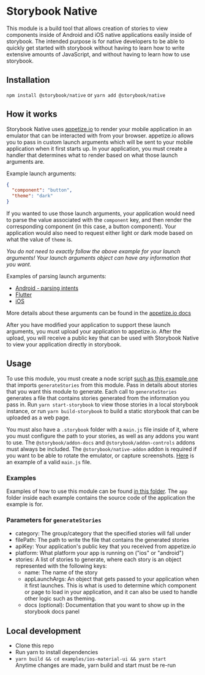 # Storybook Native

This module is a build tool that allows creation of stories to view components inside of Android and iOS native applications easily inside of storybook. The intended purpose is for native developers to be able to quickly get started with storybook without having to learn how to write extensive amounts of JavaScript, and without having to learn how to use storybook.

## Installation
`npm install @storybook/native`
or
`yarn add @storybook/native`

## How it works
Storybook Native uses [appetize.io](https://appetize.io/) to render your mobile application in an emulator that can be interacted with from your browser. appetize.io allows you to pass in custom launch arguments which will be sent to your mobile application when it first starts up. In your application, you must create a handler that determines what to render based on what those launch arguments are.  
  
Example launch arguments:
```json
{
  "component": "button",
  "theme": "dark"
}
```
If you wanted to use those launch arguments, your application would need to parse the value associated with the  `component` key, and then render the corresponding component (in this case, a button component). Your application would also need to request either light or dark mode based on what the value of `theme` is.

*You do not need to exactly follow the above example for your launch arguments! Your launch arguments object can have any information that you want.*

Examples of parsing launch arguments:
 - [Android - parsing intents](examples/android-material-ui/app/app/src/main/java/com/intuit/august2020/storybookdemoapp/MainActivity.kt#L27)
 - [Flutter](examples/flutter/app/lib/main.dart#L73)
 - [iOS](examples/ios-material-ui/app/iOSStoryBookDemo/iOSStoryBookDemo/AppDelegate.swift#L66)

More details about these arguments can be found in the [appetize.io docs](https://docs.appetize.io/core-features/playback-options)

After you have modified your application to support these launch arguments, you must upload your application to appetize.io. After the upload, you will receive a public key that can be used with Storybook Native to view your application directly in storybook.

## Usage
To use this module, you must create a node script [such as this example one](examples/ios-material-ui/generate.js) that imports `generateStories` from this module. Pass in details about stories that you want this module to generate. Each call to `generateStories` generates a file that contains stories generated from the information you pass in. Run `yarn start-storybook` to view those stories in a local storybook instance, or run `yarn build-storybook` to build a static storybook that can be uploaded as a web page.

You must also have a `.storybook` folder with a `main.js` file inside of it, where you must configure the path to your stories, as well as any addons you want to use. The `@storybook/addon-docs` and `@storybook/addon-controls` addons must always be included. The `@storybook/native-addon` addon is required if you want to be able to rotate the emulator, or capture screenshots. [Here](examples/ios-simple/.storybook/main.js) is an example of a valid `main.js` file.

### Examples
Examples of how to use this module can be found [in this folder](examples/). The `app` folder inside each example contains the source code of the application the example is for.

### Parameters for `generateStories`
 - category: The group/category that the specified stories will fall under
 - filePath: The path to write the file that contains the generated stories
 - apiKey: Your application's public key that you received from appetize.io
 - platform: What platform your app is running on ("ios" or "android")
 - stories: A list of stories to generate, where each story is an object represented with the following keys:
   - name: The name of the story
   - appLaunchArgs: An object that gets passed to your application when it first launches. This is what is used to determine which component or page to load in your application, and it can also be used to handle other logic such as theming.
   - docs (optional): Documentation that you want to show up in the storybook docs panel

## Local development
 - Clone this repo
 - Run yarn to install dependencies
 - `yarn build && cd examples/ios-material-ui && yarn start`  
Anytime changes are made, yarn build and start must be re-run
